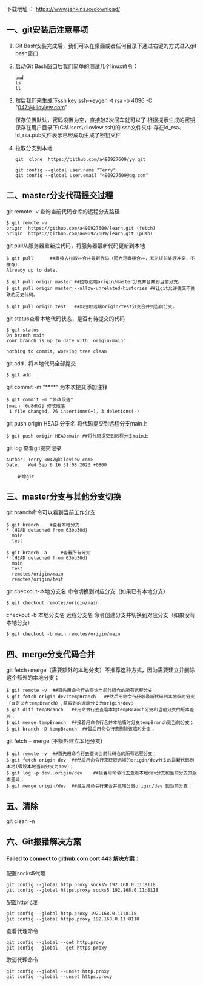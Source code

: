 下载地址 ： https://www.jenkins.io/download/



## 一、git安装后注意事项

1. Git Bash安装完成后，我们可以在桌面或者任何目录下通过右键的方式进入git bash窗口

2. 启动Git Bash窗口后我们简单的测试几个linux命令：
	
	```
	pwd
	ls
	ll
	```
	
	
	
3. 然后我们来生成下ssh key
	ssh-keygen -t rsa -b 4096 -C "047@kiloview.com"
	
   保存位置默认，密码设置为空，直接敲3次回车就可以了
   根据提示生成的密钥保存在用户目录下(C:\Users\kiloview\.ssh)的.ssh文件夹中
   存在id_rsa、id_rsa.pub文件表示已经成功生成了密钥文件



 4. 拉取分支到本地

    ```
    git  clone  https://github.com/a490927609/yy.git
    ```

    
    
    ```
    git config --global user.name "Terry"
    git config --global user.email "490927609@qq.com"
    ```
    
    

## 二、master分支代码提交过程

git remote -v 查询当前代码仓库的远程分支路径

```
$ git remote -v
origin  https://github.com/a490927609/learn.git (fetch)
origin  https://github.com/a490927609/learn.git (push)
```



git pull从服务器重新拉代码，将服务器最新代码更新到本地

```
$ git pull		##直接去拉取并合并最新代码（因为是直接合并，无法提前处理冲突，不推荐）
Already up to date.
```

```
$ git pull origin master ##拉取远端origin/master分支并合并到当前分支。
$ git pull origin master --allow-unrelated-histories ##让git允许提交不关联的历史代码。

$ git pull origin test   ##即拉取远端origin/test分支合并到当前分支。  
```



git status查看本地代码状态，是否有待提交的代码

```
$ git status
On branch main
Your branch is up to date with 'origin/main'.

nothing to commit, working tree clean
```



git add . 将本地代码全部提交

```
$ git add .
```



git commit -m "****" 为本次提交添加注释

```
$ git commit -m "修改段落"
[main f6d8db2] 修改段落
 1 file changed, 76 insertions(+), 3 deletions(-)
```



git push  origin HEAD:分支名	将代码提交到远程分支main上

```
$ git push origin HEAD:main ##将代码提交到远程分支main上
```



git log 查看git提交记录

    Author: Terry <047@kiloview.com>
    Date:   Wed Sep 6 16:31:08 2023 +0800
    
        新增git





## 三、master分支与其他分支切换

git branch命令可以看到当前工作分支

```
$ git branch	#查看本地分支
* (HEAD detached from 63bb30d)
  main
  test
```

```
$ git branch -a 	#查看所有分支
* (HEAD detached from 63bb30d)
  main
  test
  remotes/origin/main
  remotes/origin/test
```



git checkout-本地分支名 命令切换到对应分支（如果已有本地分支）

```
$ git checkout remotes/origin/main
```



checkout -b 本地分支名 远程分支名 命令创建分支并切换到对应分支（如果没有本地分支）

```
$ git checkout -b main remotes/origin/main
```





## 四、merge分支代码合并

git fetch+merge（需要额外的本地分支）不推荐这种方式，因为需要建立并删除这个额外的本地分支；

```
$ git remote -v  ##首先用命令行去查询当前代码仓的所有远程分支；
$ git fetch origin dev:tempBranch	##然后用命令行获取最新代码到本地临时分支（自定义为tempBranch）,获取到的远端分支为origin/dev;
$ git diff tempBranch	##用命令行去查看本地tempBranch分支和当前分支的版本差异；
$ git merge tempBranch	##接着用命令行合并本地临时分支tempBranch到当前分支；
$ git branch -D tempBranch	##最后用命令行来删除该临时分支；
```

git fetch + merge (不额外建立本地分支)

```
$ git remote -v  ##首先用命令行去查询当前代码仓的所有远程分支；
$ git fetch origin dev  ##然后用命令行来获取远端的origin/dev分支的最新代码到本地(假设本地当前分支为dev)；
$ git log -p dev..origin/dev	##接着用命令行去查看本地dev分支和当前分支的版本差异；
$ git merge origin/dev	##最后用命令行来合并远端分支origin/dev 到当前分支；
```



## 五、清除

git clean -n



## 六、Git报错解决方案

#### Failed to connect to github.com port 443 解决方案：

配置socks5代理

```
git config --global http.proxy socks5 192.168.0.11:8118
git config --global https.proxy socks5 192.168.0.11:8118
```

配置http代理

```
git config --global http.proxy 192.168.0.11:8118
git config --global https.proxy 192.168.0.11:8118
```

查看代理命令

```
git config --global --get http.proxy
git config --global --get https.proxy
```

取消代理命令

```
git config --global --unset http.proxy
git config --global --unset https.proxy
```

